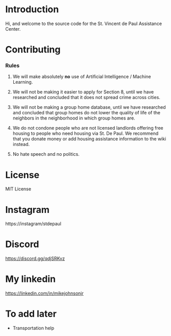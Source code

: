 # Introduction

Hi, and welcome to the source code for the St. Vincent de Paul Assistance Center.

# Contributing

### Rules

1. We will make absolutely **no** use of Artificial Intelligence / Machine Learning. 

2. We will not be making it easier to apply for Section 8, until we have researched and concluded that it does not spread crime across cities.

3. We will not be making a group home database, until we have researched and concluded that group homes do not lower the quality of life of the neighbors in the neighborhood in which group homes are.

4. We do not condone people who are not licensed landlords offering free housing to people who need housing via St. De Paul. We recommend that you donate money or add housing assistance information to the wiki instead.

5. No hate speech and no politics.

# License

MIT License

# Instagram

https://instagram/stdepaul

# Discord

https://discord.gg/qdjSRKvz

# My linkedin

https://linkedin.com/in/mikejohnsonjr

# To add later

 - Transportation help